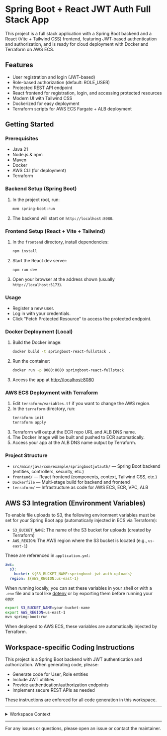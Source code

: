 # Spring Boot + React JWT Auth Full Stack App

This project is a full stack application with a Spring Boot backend and a React (Vite + Tailwind CSS) frontend, featuring JWT-based authentication and authorization, and is ready for cloud deployment with Docker and Terraform on AWS ECS.

## Features
- User registration and login (JWT-based)
- Role-based authorization (default: ROLE_USER)
- Protected REST API endpoint
- React frontend for registration, login, and accessing protected resources
- Modern UI with Tailwind CSS
- Dockerized for easy deployment
- Terraform scripts for AWS ECS Fargate + ALB deployment

## Getting Started

### Prerequisites
- Java 21
- Node.js & npm
- Maven
- Docker
- AWS CLI (for deployment)
- Terraform

### Backend Setup (Spring Boot)
1. In the project root, run:
   ```sh
   mvn spring-boot:run
   ```
2. The backend will start on `http://localhost:8080`.

### Frontend Setup (React + Vite + Tailwind)
1. In the `frontend` directory, install dependencies:
   ```sh
   npm install
   ```
2. Start the React dev server:
   ```sh
   npm run dev
   ```
3. Open your browser at the address shown (usually `http://localhost:5173`).

### Usage
- Register a new user.
- Log in with your credentials.
- Click "Fetch Protected Resource" to access the protected endpoint.

### Docker Deployment (Local)
1. Build the Docker image:
   ```sh
   docker build -t springboot-react-fullstack .
   ```
2. Run the container:
   ```sh
   docker run -p 8080:8080 springboot-react-fullstack
   ```
3. Access the app at [http://localhost:8080](http://localhost:8080)

### AWS ECS Deployment with Terraform
1. Edit `terraform/variables.tf` if you want to change the AWS region.
2. In the `terraform` directory, run:
   ```sh
   terraform init
   terraform apply
   ```
3. Terraform will output the ECR repo URL and ALB DNS name.
4. The Docker image will be built and pushed to ECR automatically.
5. Access your app at the ALB DNS name output by Terraform.

### Project Structure
- `src/main/java/com/example/springbootjwtauth/` — Spring Boot backend (entities, controllers, security, etc.)
- `frontend/` — React frontend (components, context, Tailwind CSS, etc.)
- `Dockerfile` — Multi-stage build for backend and frontend
- `terraform/` — Infrastructure as code for AWS ECS, ECR, VPC, ALB

## AWS S3 Integration (Environment Variables)

To enable file uploads to S3, the following environment variables must be set for your Spring Boot app (automatically injected in ECS via Terraform):

- `S3_BUCKET_NAME`: The name of the S3 bucket for uploads (created by Terraform)
- `AWS_REGION`: The AWS region where the S3 bucket is located (e.g., `us-east-1`)

These are referenced in `application.yml`:

```yaml
aws:
  s3:
    bucket: ${S3_BUCKET_NAME:springboot-jwt-auth-uploads}
  region: ${AWS_REGION:us-east-1}
```

When running locally, you can set these variables in your shell or with a `.env` file and a tool like [dotenv](https://github.com/cdimascio/dotenv-java) or by exporting them before running your app:

```sh
export S3_BUCKET_NAME=your-bucket-name
export AWS_REGION=us-east-1
mvn spring-boot:run
```

When deployed to AWS ECS, these variables are automatically injected by Terraform.

## Workspace-specific Coding Instructions

This project is a Spring Boot backend with JWT authentication and authorization. When generating code, please:
- Generate code for User, Role entities
- Include JWT utilities
- Provide authentication/authorization endpoints
- Implement secure REST APIs as needed

These instructions are enforced for all code generation in this workspace.

---

<details>
<summary>Workspace Context</summary>

- Current OS: macOS
- Workspace root: /Users/sagarms/Documents/code/App
- Main backend: Spring Boot (Java)
- Frontend: React (Vite, Tailwind CSS)
- Infrastructure: Docker, Terraform (ECS, S3, ALB)

</details>

---

For any issues or questions, please open an issue or contact the maintainer.
